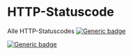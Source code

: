 # HTTP-Statuscode
Alle HTTP-Statuscodes
[![Generic badge](https://img.shields.io/badge/<SUBJECT>-<STATUS>-<COLOR>.svg)](https://shields.io/)

[![Generic badge](https://img.shields.io/badge/StausCodes-Online-<COLOR>.svg)](https://de.wikipedia.org/wiki/HTTP-Statuscode)
